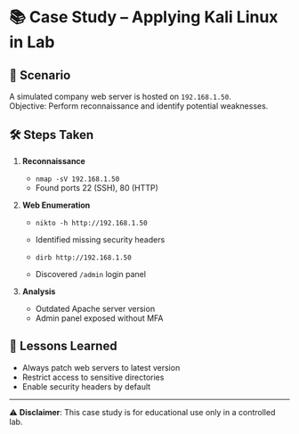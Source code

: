 # 📚 Case Study – Applying Kali Linux in Lab

## 🎯 Scenario
A simulated company web server is hosted on `192.168.1.50`.  
Objective: Perform reconnaissance and identify potential weaknesses.

## 🛠 Steps Taken
1. **Reconnaissance**
   - `nmap -sV 192.168.1.50`
   - Found ports 22 (SSH), 80 (HTTP)

2. **Web Enumeration**
   - `nikto -h http://192.168.1.50`
   - Identified missing security headers

   - `dirb http://192.168.1.50`
   - Discovered `/admin` login panel

3. **Analysis**
   - Outdated Apache server version  
   - Admin panel exposed without MFA

## 📌 Lessons Learned
- Always patch web servers to latest version
- Restrict access to sensitive directories
- Enable security headers by default

---

⚠️ **Disclaimer**: This case study is for educational use only in a controlled lab.
